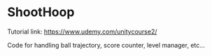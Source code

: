 # ShootHoop
Tutorial link: https://www.udemy.com/unitycourse2/

Code for handling ball trajectory, score counter, level manager, etc...
